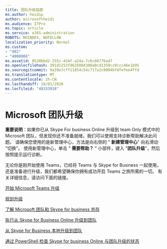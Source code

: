 ```yaml
---
title: 团队升级指南
ms.author: heidip
author: microsoftheidi
ms.audience: ITPro
ms.topic: article
ms.service: o365-administration
ROBOTS: NOINDEX, NOFOLLOW
localization_priority: Normal
ms.custom:
- "982"
- "4000006"
ms.assetid: 0530bbd2-255c-434f-a24a-7c6c0877bad7
ms.openlocfilehash: 391d1253fd625004308a0cd1359cc0ccc46e1b95
ms.sourcegitcommit: 9a39e7cff11854c54c717a2c0094bfdfefee4ffd
ms.translationtype: MT
ms.contentlocale: zh-CN
ms.lasthandoff: 10/01/2020
ms.locfileid: "48333918"
---
```

# <a name="microsoft-teams-upgrade"></a>Microsoft 团队升级

**重要说明**：如果你已从 Skype For business Online 升级到 team Only 模式中的 Microsoft 团队，但发现你还不准备就绪，我们可以使用支持诊断帮助解决此问题。 请确保您使用的是新管理中心，方法是向右侧的 " **新建管理中心**" 向右滑动 "切换"。 使用新管理中心，单击 " **需要帮助？** " 小部件，键入 "**团队升级**"，然后按照提示运行诊断。

无论你是刚开始使用 Teams，已经将 Teams 与 Skype for Business 一起使用，还是准备进行升级，我们都希望确保你拥有成功开启 Teams 之旅所需的一切。 有关详细信息，请访问下面的链接。

[开始 Microsoft Teams 升级](https://docs.microsoft.com/MicrosoftTeams/upgrade-start-here)

[规划升级](https://docs.microsoft.com/MicrosoftTeams/upgrade-plan-journey)

[了解 Microsoft 团队和 Skype for business 共存](https://docs.microsoft.com/MicrosoftTeams/teams-and-skypeforbusiness-coexistence-and-interoperability)

[执行从 Skype for Business Online 升级到团队](https://docs.microsoft.com/MicrosoftTeams/upgrade-to-teams-execute-skypeforbusinessonline)

[从 Skype for Business 本地升级到团队](https://docs.microsoft.com/MicrosoftTeams/upgrade-to-teams-execute-skypeforbusinesshybridonprem)
 
[通过 PowerShell 检查 Skype for business Online 与团队升级的状态](https://docs.microsoft.com/powershell/module/skype/get-csteamsupgradestatus?view=skype-ps)